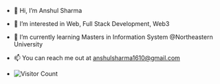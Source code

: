 - 👋 Hi, I’m Anshul Sharma
- 👀 I’m interested in Web, Full Stack Development, Web3
- 🌱 I’m currently learning Masters in Information System @Northeastern University
- 📫 You can reach me out at anshulsharma1610@gmail.com

- ![Visitor Count](https://profile-counter.glitch.me/anshulsharma1610/count.svg)

<!---
anshulsharma1610/anshulsharma1610 is a ✨ special ✨ repository because its `README.md` (this file) appears on your GitHub profile.
You can click the Preview link to take a look at your changes.
--->
